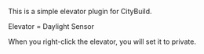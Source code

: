 This is a simple elevator plugin for CityBuild.

Elevator = Daylight Sensor

When you right-click the elevator, you will set it to private.






